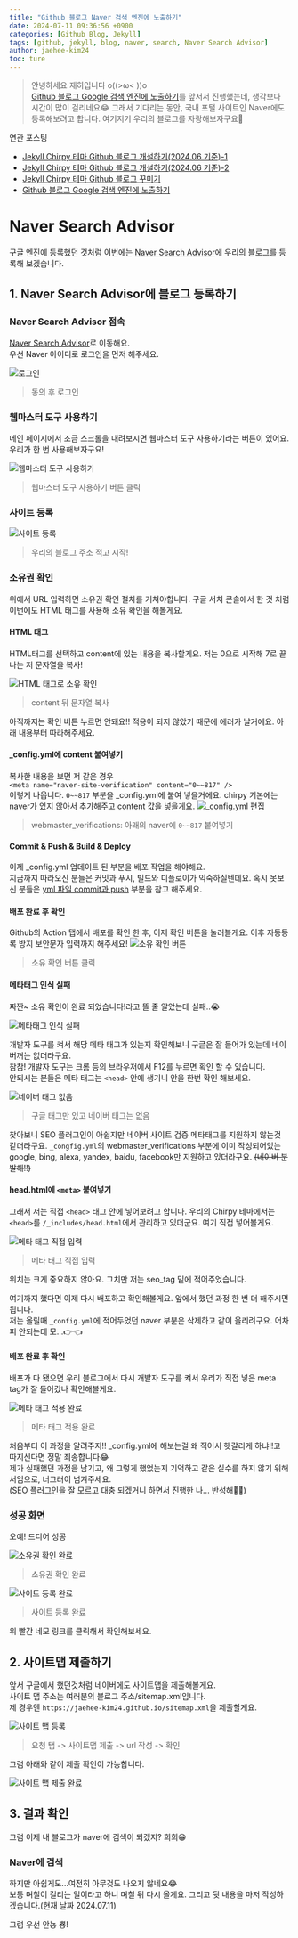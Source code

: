 ```yaml
---
title: "Github 블로그 Naver 검색 엔진에 노출하기"
date: 2024-07-11 09:36:56 +0900
categories: [Github Blog, Jekyll]
tags: [github, jekyll, blog, naver, search, Naver Search Advisor]
author: jaehee-kim24
toc: ture
---
```

>안녕하세요 재히입니다 o((>ω< ))o  
[Github 블로그 Google 검색 엔진에 노출하기](https://jaehee-kim24.github.io/posts/github%EB%B8%94%EB%A1%9C%EA%B7%B8_%EA%BE%B8%EB%AF%B8%EA%B8%B0/)를 앞서서 진행했는데, 생각보다 시간이 많이 걸리네요😂 그래서 기다리는 동안, 국내 포털 사이트인 Naver에도 등록해보려고 합니다. 여기저기 우리의 블로그를 자랑해보자구요🚀

연관 포스팅  
- [Jekyll Chirpy 테마 Github 블로그 개설하기(2024.06 기준)-1](https://jaehee-kim24.github.io/posts/github%EB%B8%94%EB%A1%9C%EA%B7%B8_%EA%B0%9C%EC%84%A4%ED%95%98%EA%B8%B0_1/)  
- [Jekyll Chirpy 테마 Github 블로그 개설하기(2024.06 기준)-2](https://jaehee-kim24.github.io/posts/github%EB%B8%94%EB%A1%9C%EA%B7%B8_%EA%B0%9C%EC%84%A4%ED%95%98%EA%B8%B0_2/)
- [Jekyll Chirpy 테마 Github 블로그 꾸미기](https://jaehee-kim24.github.io/posts/github%EB%B8%94%EB%A1%9C%EA%B7%B8_%EA%BE%B8%EB%AF%B8%EA%B8%B0/)
- [Github 블로그 Google 검색 엔진에 노출하기](https://jaehee-kim24.github.io/posts/github%EB%B8%94%EB%A1%9C%EA%B7%B8_%EA%BE%B8%EB%AF%B8%EA%B8%B0/)
  

# Naver Search Advisor
구글 엔진에 등록했던 것처럼 이번에는 [Naver Search Advisor](https://searchadvisor.naver.com/)에 우리의 블로그를 등록해 보겠습니다.

## 1. Naver Search Advisor에 블로그 등록하기
### Naver Search Advisor 접속
[Naver Search Advisor](https://searchadvisor.naver.com/)로 이동해요.  
우선 Naver 아이디로 로그인을 먼저 해주세요.  

![로그인](../assets/img/2024-07-11-github블로그_검색노출하기_naver/1.png)  
>  동의 후 로그인

### 웹마스터 도구 사용하기
메인 페이지에서 조금 스크롤을 내려보시면 웹마스터 도구 사용하기라는 버튼이 있어요. 우리가 한 번 사용해보자구요!

![웹마스터 도구 사용하기](../assets/img/2024-07-11-github블로그_검색노출하기_naver/2.png)  
>  웹마스터 도구 사용하기 버튼 클릭

### 사이트 등록
![사이트 등록](../assets/img/2024-07-11-github블로그_검색노출하기_naver/3.png)  
>  우리의 블로그 주소 적고 시작!

### 소유권 확인
위에서 URL 입력하면 소유권 확인 절차를 거쳐야합니다. 구글 서치 콘솔에서 한 것 처럼 이번에도 HTML 태그를 사용해 소유 확인을 해볼게요.  

#### HTML 태그
HTML태그를 선택하고 content에 있는 내용을 복사할게요. 저는 0으로 시작해 7로 끝나는 저 문자열을 복사!

![HTML 태그로 소유 확인](../assets/img/2024-07-11-github블로그_검색노출하기_naver/4.png)   
> content 뒤 문자열 복사 

아직까지는 확인 버튼 누르면 안돼요!! 적용이 되지 않았기 때문에 에러가 날거에요. 아래 내용부터 따라해주세요.

#### _config.yml에 content 붙여넣기
복사한 내용을 보면 저 같은 경우  
`<meta name="naver-site-verification" content="0~~817" />`  
이렇게 나옵니다. `0~~817` 부분을 _config.yml에 붙여 넣을거에요. chirpy 기본에는 naver가 있지 않아서 추가해주고 content 값을 넣을게요.
![_config.yml 편집](../assets/img/2024-07-11-github블로그_검색노출하기_naver/5.png)    
> webmaster_verifications: 아래의 naver에 `0~~817` 붙여넣기

#### Commit & Push & Build & Deploy
이제 _config.yml 업데이트 된 부분을 배포 작업을 해야해요.  
지금까지 따라오신 분들은 커밋과 푸시, 빌드와 디플로이가 익숙하실텐데요. 혹시 못보신 분들은 [yml 파일 commit과 push](https://jaehee-kim24.github.io/posts/github%EB%B8%94%EB%A1%9C%EA%B7%B8_%EA%BE%B8%EB%AF%B8%EA%B8%B0/#yml-%ED%8C%8C%EC%9D%BC-commit%EA%B3%BC-push) 부분을 참고 해주세요.  

#### 배포 완료 후 확인
Github의 Action 탭에서 배포를 확인 한 후, 이제 확인 버튼을 눌러볼게요. 이후 자동등록 방지 보안문자 입력까지 해주세요!
![소유 확인 버튼](../assets/img/2024-07-11-github블로그_검색노출하기_naver/4.png)   
> 소유 확인 버튼 클릭

#### 메타태그 인식 실패
짜짠~ 소유 확인이 완료 되었습니다!라고 뜰 줄 알았는데 실패..😭  

![메타태그 인식 실패](../assets/img/2024-07-11-github블로그_검색노출하기_naver/6.png)   

개발자 도구를 켜서 해당 메타 태그가 있는지 확인해보니 구글은 잘 들어가 있는데 네이버꺼는 없더라구요.  
참참! 개발자 도구는 크롬 등의 브라우저에서 F12를 누르면 확인 할 수 있습니다.  
안되시는 분들은 메타 태그는 `<head>` 안에 생기니 안을 한번 확인 해보세요.

![네이버 태그 없음](../assets/img/2024-07-11-github블로그_검색노출하기_naver/7.png)   
> 구글 태그만 있고 네이버 태그는 없음   

찾아보니 SEO 플러그인이 아쉽지만 네이버 사이트 검증 메타태그를 지원하지 않는것 같더라구요. `_congfig.yml`의 webmaster_verifications 부분에 이미 작성되어있는 google, bing, alexa, yandex, baidu, facebook만 지원하고 있더라구요. ~~(네이버 분발해!!)~~  

#### head.html에 `<meta>` 붙여넣기
그래서 저는 직접 `<head>` 태그 안에 넣어보려고 합니다.
우리의 Chirpy 테마에서는 `<head>`를 `/_includes/head.html`에서 관리하고 있더군요. 여기 직접 넣어볼게요.

![메타 태그 직접 입력](../assets/img/2024-07-11-github블로그_검색노출하기_naver/8.png)   
> 메타 태그 직접 입력   

위치는 크게 중요하지 않아요. 그치만 저는 seo_tag 밑에 적어주었습니다.  

여기까지 했다면 이제 다시 배포하고 확인해볼게요. 앞에서 했던 과정 한 번 더 해주시면 됩니다.  
저는 올릴때 `_config.yml`에 적어두었던 naver 부분은 삭제하고 같이 올리려구요. 어차피 안되는데 모...👉👈

#### 배포 완료 후 확인
배포가 다 됐으면 우리 블로그에서 다시 개발자 도구를 켜서 우리가 직접 넣은 meta tag가 잘 들어갔나 확인해볼게요.

![메타 태그 적용 완료](../assets/img/2024-07-11-github블로그_검색노출하기_naver/9.png)   
> 메타 태그 적용 완료

처음부터 이 과정을 알려주지!! _config.yml에 해보는걸 왜 적어서 헷갈리게 하냐!!고 따지신다면 정말 죄송합니다😂  
제가 실패했던 과정을 남기고, 왜 그렇게 했었는지 기억하고 같은 실수를 하지 않기 위해서임으로, 너그러이 넘겨주세요.  
(SEO 플러그인을 잘 모르고 대충 되겠거니 하면서 진행한 나... 반성해🙇‍♀️)

### 성공 화면
오예! 드디어 성공

![소유권 확인 완료](../assets/img/2024-07-11-github블로그_검색노출하기_naver/10.png)   
> 소유권 확인 완료

![사이트 등록 완료](../assets/img/2024-07-11-github블로그_검색노출하기_naver/11.png)   
> 사이트 등록 완료  

위 빨간 네모 링크를 클릭해서 확인해보세요.


## 2. 사이트맵 제출하기

앞서 구글에서 했던것처럼 네이버에도 사이트맵을 제출해볼게요.  
사이트 맵 주소는 여러분의 블로그 주소/sitemap.xml입니다.  
제 경우엔 `https://jaehee-kim24.github.io/sitemap.xml`을 제출할게요.

![사이트 맵 등록](../assets/img/2024-07-11-github블로그_검색노출하기_naver/12.png)   
> 요청 탭 -> 사이트맵 제출 -> url 작성 -> 확인

그럼 아래와 같이 제출 확인이 가능합니다.

![사이트 맵 제출 완료](../assets/img/2024-07-11-github블로그_검색노출하기_naver/13.png)   
 
## 3. 결과 확인
그럼 이제 내 블로그가 naver에 검색이 되겠지? 희희😁

### Naver에 검색

하지만 아쉽게도...여전히 아무것도 나오지 않네요😂  
보통 며칠이 걸리는 일이라고 하니 며칠 뒤 다시 올게요. 그리고 뒷 내용을 마저 작성하겠습니다.(현재 날짜 2024.07.11)

그럼 우선 안뇽 뿅!